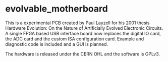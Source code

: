 evolvable_motherboard
=====================

This is a experimental PCB created by Paul Layzell for his 2001 thesis Hardware Evolution: On the Nature of
Artificially Evolved Electronic Circuits. A single FPGA based USB interface board now replaces the digital IO card,
the ADC card and the custom ISA configuration card. Example and diagnostic code is included and a GUI is planned.

The hardware is released under the CERN OHL and the software is GPLv3.
